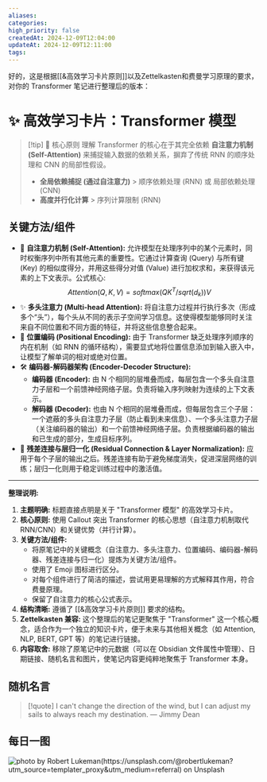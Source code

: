 ```yaml
---
aliases: 
categories: 
high_priority: false
createdAt: 2024-12-09T12:04:00
updateAt: 2024-12-09T12:11:00
tags:
---
```

好的，这是根据[[&高效学习卡片原则]]以及Zettelkasten和费曼学习原理的要求，对你的 Transformer 笔记进行整理后的版本：


# ✨ 高效学习卡片：Transformer 模型

> [!tip] 🌱 核心原则
> 理解 Transformer 的核心在于其完全依赖 **自注意力机制 (Self-Attention)** 来捕捉输入数据的依赖关系，摒弃了传统 RNN 的顺序处理和 CNN 的局部性假设。
> * **全局依赖捕捉 (通过自注意力)** > 顺序依赖处理 (RNN) 或 局部依赖处理 (CNN)
> * **高度并行化计算** > 序列计算限制 (RNN)

## 关键方法/组件

*   🧠 **自注意力机制 (Self-Attention):** 允许模型在处理序列中的某个元素时，同时权衡序列中所有其他元素的重要性。它通过计算查询 (Query) 与所有键 (Key) 的相似度得分，并用这些得分对值 (Value) 进行加权求和，来获得该元素的上下文表示。公式核心: $$Attention(Q, K, V) = softmax(QK^T / sqrt(d_k))V$$
*   ✨ **多头注意力 (Multi-head Attention):** 将自注意力过程并行执行多次（形成多个“头”），每个头从不同的表示子空间学习信息。这使得模型能够同时关注来自不同位置和不同方面的特征，并将这些信息整合起来。
*   📍 **位置编码 (Positional Encoding):** 由于 Transformer 缺乏处理序列顺序的内在机制（如 RNN 的循环结构），需要显式地将位置信息添加到输入嵌入中，让模型了解单词的相对或绝对位置。
*   🛠️ **编码器-解码器架构 (Encoder-Decoder Structure):**
    *   **编码器 (Encoder):** 由 N 个相同的层堆叠而成，每层包含一个多头自注意力子层和一个前馈神经网络子层。负责将输入序列映射为连续的上下文表示。
    *   **解码器 (Decoder):** 也由 N 个相同的层堆叠而成，但每层包含三个子层：一个遮蔽的多头自注意力子层（防止看到未来信息）、一个多头注意力子层（关注编码器的输出）和一个前馈神经网络子层。负责根据编码器的输出和已生成的部分，生成目标序列。
*   🔗 **残差连接与层归一化 (Residual Connection & Layer Normalization):** 应用于每个子层的输出之后。残差连接有助于避免梯度消失，促进深层网络的训练；层归一化则用于稳定训练过程中的激活值。

---

**整理说明:**

1.  **主题明确:** 标题直接点明是关于 "Transformer 模型" 的高效学习卡片。
2.  **核心原则:** 使用 Callout 突出 Transformer 的核心思想（自注意力机制取代 RNN/CNN）和关键优势（并行计算）。
3.  **关键方法/组件:**
    *   将原笔记中的关键概念（自注意力、多头注意力、位置编码、编码器-解码器、残差连接与归一化）提炼为关键方法/组件。
    *   使用了 Emoji 图标进行区分。
    *   对每个组件进行了简洁的描述，尝试用更易理解的方式解释其作用，符合费曼原理。
    *   保留了自注意力的核心公式表示。
4.  **结构清晰:** 遵循了 [[&高效学习卡片原则]] 要求的结构。
5.  **Zettelkasten 兼容:** 这个整理后的笔记更聚焦于 "Transformer" 这一个核心概念，适合作为一个独立的知识卡片，便于未来与其他相关概念（如 Attention, NLP, BERT, GPT 等）的笔记进行链接。
6.  **内容取舍:** 移除了原笔记中的元数据（可以在 Obsidian 文件属性中管理）、日期链接、随机名言和图片，使笔记内容更纯粹地聚焦于 Transformer 本身。

## 随机名言
> [!quote] I can't change the direction of the wind, but I can adjust my sails to always reach my destination.
> — Jimmy Dean

## 每日一图

![photo by Robert Lukeman(https://unsplash.com/@robertlukeman?utm_source=templater_proxy&utm_medium=referral) on Unsplash](https://images.unsplash.com/photo-1472214103451-9374bd1c798e?crop=entropy&cs=srgb&fm=jpg&ixid=M3w2NDU1OTF8MHwxfHJhbmRvbXx8fHx8fHx8fDE3MzE2NDM5NDh8&ixlib=rb-4.0.3&q=85&w=800&h=800)







